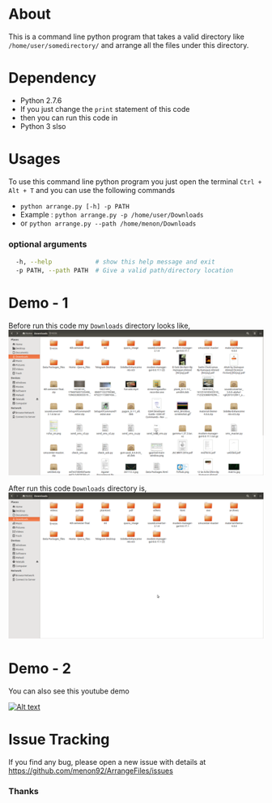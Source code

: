 # About
This is a command line python program that takes a valid directory like `/home/user/somedirectory/` and arrange all the files under this directory.

# Dependency
* Python 2.7.6
* If you just change the `print` statement of this code
* then you can run this code in 
* Python 3 slso 

# Usages
To use this command line python program you just open the terminal `Ctrl + Alt + T` and you can use the following commands

* `python arrange.py [-h] -p PATH`
* Example : `python arrange.py -p /home/user/Downloads`
* or `python arrange.py --path /home/menon/Downloads`

### optional arguments
```.sh
  -h, --help            # show this help message and exit
  -p PATH, --path PATH  # Give a valid path/directory location
```

# Demo - 1
Before run this code my `Downloads` directory looks like,
![Before](https://github.com/menon92/ArrangeFiles/blob/master/before.png)

After run this code `Downloads` directory is,
![After](https://github.com/menon92/ArrangeFiles/blob/master/after.png)

# Demo - 2
You can also see this youtube demo 

[![Alt text](https://img.youtube.com/vi/tvBPbQhaWbo/0.jpg)](https://youtu.be/tvBPbQhaWbo)

# Issue Tracking
If you find any bug, please open a new issue with details at https://github.com/menon92/ArrangeFiles/issues

### Thanks

